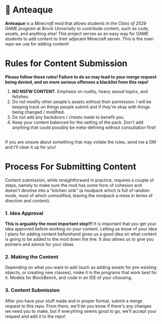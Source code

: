 # 🍵 Anteaque
**Anteaque** is a _Minecraft_ mod that allows students in the _Class of 2029 GAME program_ at _Brock Univerisity_ to contribute content, such as code, assets, and anything else! This project serves as an easy way for GAME students to add content to their adjacent Minecraft server. This is the main repo we use for adding content!

# Rules for Content Submission
**Please follow these rules! Failure to do so may lead to your merge request being denied, and on more serious offenses a blacklist from this repo!**
1. **NO NSFW CONTENT**. Emphasis on nudity, heavy sexual topics, and fetishes.
2. Do not modify other people's assets without their permission. I will be keeping track on things people submit and if they're okay with things being changed / modified.
3. Do not add any backdoors / cheats made to benefit you.
4. Keep your content balanced for the setting of the pack. Don't add anything that could possibly be meta-defining without consultation first!
<br/>
If you are unsure about something that may violate the rules, send me a DM and I'll clear it up for you!

# Process For Submitting Content
Content submission, while straightforward in practice, requires a couple of steps, namely to make sure the mod has some form of cohesion and doesn't devolve into a "kitchen sink" (a modpack which is full of random mods, most of which unmodified, leaving the modpack a mess in terms of direction and content).

### 1. Idea Approval
**This is arguably the most important step!!!** It is important that you get your idea approved before working on your content. Letting us know of your idea / plans for adding content beforehand gives us a good idea on what content is going to be added to the mod down the line. It also allows us to give you pointers and advice for your ideas.

### 2. Making the Content
Depending on what you want to add (such as adding assets for pre-existing objects, or creating new classes), make it in the programs that work best for it. Models for BlockBench, and code in an IDE of your choosing.

### 3. Content Submission
After you have your stuff made and in proper format, submit a merge request to this repo. From there, we'll let you know if there's any changes we need you to make, but if everything seems good to go, we'll accept your request and add it to the repo!
